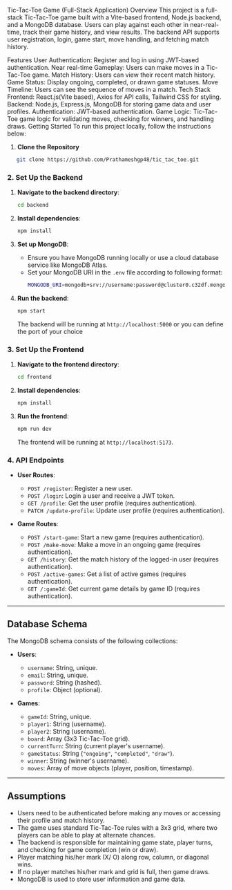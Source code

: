 Tic-Tac-Toe Game (Full-Stack Application)
Overview
This project is a full-stack Tic-Tac-Toe game built with a Vite-based frontend, Node.js backend, and a MongoDB database. Users can play against each other in near-real-time, track their game history, and view results. The backend API supports user registration, login, game start, move handling, and fetching match history.

Features
User Authentication: Register and log in using JWT-based authentication.
Near real-time Gameplay: Users can make moves in a Tic-Tac-Toe game.
Match History: Users can view their recent match history.
Game Status: Display ongoing, completed, or drawn game statuses.
Move Timeline: Users can see the sequence of moves in a match.
Tech Stack
Frontend: React.js(Vite based), Axios for API calls, Tailwind CSS for styling.
Backend: Node.js, Express.js, MongoDB for storing game data and user profiles.
Authentication: JWT-based authentication.
Game Logic: Tic-Tac-Toe game logic for validating moves, checking for winners, and handling draws.
Getting Started
To run this project locally, follow the instructions below:

1. **Clone the Repository**

```bash
   git clone https://github.com/Prathameshgp48/tic_tac_toe.git
```

### 2. Set Up the Backend

1. **Navigate to the backend directory**:

   ```bash
   cd backend
   ```

2. **Install dependencies**:

   ```bash
   npm install
   ```

3. **Set up MongoDB**:

   - Ensure you have MongoDB running locally or use a cloud database service like MongoDB Atlas.
   - Set your MongoDB URI in the `.env` file according to following format:
     ```bash
     MONGODB_URI=mongodb+srv://username:password@cluster0.c32df.mongodb.net
     ```

4. **Run the backend**:

   ```bash
   npm start
   ```

   The backend will be running at `http://localhost:5000` or you can define the port of your choice

### 3. Set Up the Frontend

1. **Navigate to the frontend directory**:

   ```bash
   cd frontend
   ```

2. **Install dependencies**:

   ```bash
   npm install
   ```

3. **Run the frontend**:

   ```bash
   npm run dev
   ```

   The frontend will be running at `http://localhost:5173`.

### 4. API Endpoints

- **User Routes**:

  - `POST /register`: Register a new user.
  - `POST /login`: Login a user and receive a JWT token.
  - `GET /profile`: Get the user profile (requires authentication).
  - `PATCH /update-profile`: Update user profile (requires authentication).

- **Game Routes**:
  - `POST /start-game`: Start a new game (requires authentication).
  - `POST /make-move`: Make a move in an ongoing game (requires authentication).
  - `GET /history`: Get the match history of the logged-in user (requires authentication).
  - `POST /active-games`: Get a list of active games (requires authentication).
  - `GET /:gameId`: Get current game details by game ID (requires authentication).

---

## Database Schema

The MongoDB schema consists of the following collections:

- **Users**:

  - `username`: String, unique.
  - `email`: String, unique.
  - `password`: String (hashed).
  - `profile`: Object (optional).

- **Games**:
  - `gameId`: String, unique.
  - `player1`: String (username).
  - `player2`: String (username).
  - `board`: Array (3x3 Tic-Tac-Toe grid).
  - `currentTurn`: String (current player's username).
  - `gameStatus`: String (`"ongoing"`, `"completed"`, `"draw"`).
  - `winner`: String (winner's username).
  - `moves`: Array of move objects (player, position, timestamp).

---

## Assumptions

- Users need to be authenticated before making any moves or accessing their profile and match history.
- The game uses standard Tic-Tac-Toe rules with a 3x3 grid, where two players can be able to play at alternate chances.
- The backend is responsible for maintaining game state, player turns, and checking for game completion (win or draw).
- Player matching his/her mark (X/ O) along row, column, or diagonal wins.
- If no player matches his/her mark and grid is full, then game draws.
- MongoDB is used to store user information and game data.
